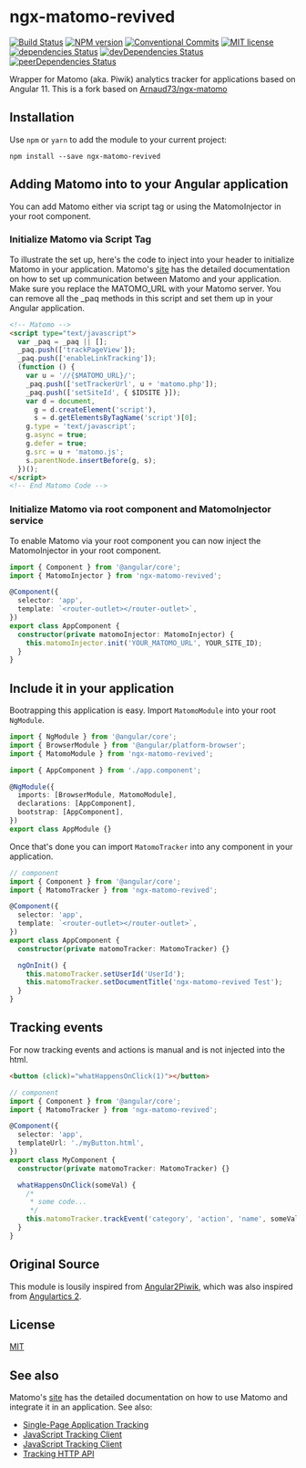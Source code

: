 # ngx-matomo-revived

[![Build Status](https://travis-ci.com/chaptergy/ngx-matomo-revived.svg?branch=master)](https://travis-ci.com/chaptergy/ngx-matomo-revived)
[![NPM version](https://img.shields.io/npm/v/ngx-matomo-revived.svg)](https://www.npmjs.com/package/ngx-matomo-revived)
[![Conventional Commits](https://img.shields.io/badge/Conventional%20Commits-1.0.0-yellow.svg)](https://conventionalcommits.org)
[![MIT license](http://img.shields.io/badge/license-MIT-brightgreen.svg)](http://opensource.org/licenses/MIT)
[![dependencies Status](https://david-dm.org/chaptergy/ngx-matomo-revived/status.svg)](https://david-dm.org/chaptergy/ngx-matomo-revived)
[![devDependencies Status](https://david-dm.org/chaptergy/ngx-matomo-revived/dev-status.svg)](https://david-dm.org/chaptergy/ngx-matomo-revived?type=dev)
[![peerDependencies Status](https://david-dm.org/chaptergy/ngx-matomo-revived/peer-status.svg)](https://david-dm.org/chaptergy/ngx-matomo-revived?type=peer)

Wrapper for Matomo (aka. Piwik) analytics tracker for applications based on Angular 11.
This is a fork based on [Arnaud73/ngx-matomo](https://github.com/Arnaud73/ngx-matomo)

## Installation

Use `npm` or `yarn` to add the module to your current project:

```
npm install --save ngx-matomo-revived
```

## Adding Matomo into to your Angular application

You can add Matomo either via script tag or using the MatomoInjector in your root component.

### Initialize Matomo via Script Tag

To illustrate the set up, here's the code to inject into your header to initialize Matomo in your application. Matomo's [site](https://developer.matomo.org/guides/tracking-javascript-guide) has the detailed documentation on how to set up communication between Matomo and your application.
Make sure you replace the MATOMO_URL with your Matomo server. You can remove all the \_paq methods in this script and set them up in your Angular application.

```html
<!-- Matomo -->
<script type="text/javascript">
  var _paq = _paq || [];
  _paq.push(['trackPageView']);
  _paq.push(['enableLinkTracking']);
  (function () {
    var u = '//{$MATOMO_URL}/';
    _paq.push(['setTrackerUrl', u + 'matomo.php']);
    _paq.push(['setSiteId', { $IDSITE }]);
    var d = document,
      g = d.createElement('script'),
      s = d.getElementsByTagName('script')[0];
    g.type = 'text/javascript';
    g.async = true;
    g.defer = true;
    g.src = u + 'matomo.js';
    s.parentNode.insertBefore(g, s);
  })();
</script>
<!-- End Matomo Code -->
```

### Initialize Matomo via root component and MatomoInjector service

To enable Matomo via your root component you can now inject the MatomoInjector in your root component.

```ts
import { Component } from '@angular/core';
import { MatomoInjector } from 'ngx-matomo-revived';

@Component({
  selector: 'app',
  template: `<router-outlet></router-outlet>`,
})
export class AppComponent {
  constructor(private matomoInjector: MatomoInjector) {
    this.matomoInjector.init('YOUR_MATOMO_URL', YOUR_SITE_ID);
  }
}
```

## Include it in your application

Bootrapping this application is easy. Import `MatomoModule` into your root `NgModule`.

```ts
import { NgModule } from '@angular/core';
import { BrowserModule } from '@angular/platform-browser';
import { MatomoModule } from 'ngx-matomo-revived';

import { AppComponent } from './app.component';

@NgModule({
  imports: [BrowserModule, MatomoModule],
  declarations: [AppComponent],
  bootstrap: [AppComponent],
})
export class AppModule {}
```

Once that's done you can import `MatomoTracker` into any component in your application.

```ts
// component
import { Component } from '@angular/core';
import { MatomoTracker } from 'ngx-matomo-revived';

@Component({
  selector: 'app',
  template: `<router-outlet></router-outlet>`,
})
export class AppComponent {
  constructor(private matomoTracker: MatomoTracker) {}

  ngOnInit() {
    this.matomoTracker.setUserId('UserId');
    this.matomoTracker.setDocumentTitle('ngx-matomo-revived Test');
  }
}
```

## Tracking events

For now tracking events and actions is manual and is not injected into the html.

```html
<button (click)="whatHappensOnClick(1)"></button>
```

```ts
// component
import { Component } from '@angular/core';
import { MatomoTracker } from 'ngx-matomo-revived';

@Component({
  selector: 'app',
  templateUrl: './myButton.html',
})
export class MyComponent {
  constructor(private matomoTracker: MatomoTracker) {}

  whatHappensOnClick(someVal) {
    /*
     * some code...
     */
    this.matomoTracker.trackEvent('category', 'action', 'name', someVal);
  }
}
```

## Original Source

This module is lousily inspired from [Angular2Piwik](https://github.com/awronka/Angular2Piwik), which was also inspired from [Angulartics 2](https://github.com/angulartics/angulartics2).

## License

[MIT](LICENSE)

## See also

Matomo's [site](https://developer.matomo.org/) has the detailed documentation on how to use Matomo and integrate it in an application.
See also:

- [Single-Page Application Tracking](https://developer.matomo.org/guides/spa-tracking)
- [JavaScript Tracking Client](https://developer.matomo.org/guides/tracking-javascript-guide)
- [JavaScript Tracking Client](https://developer.matomo.org/api-reference/tracking-javascript)
- [Tracking HTTP API](https://developer.matomo.org/api-reference/tracking-api)
